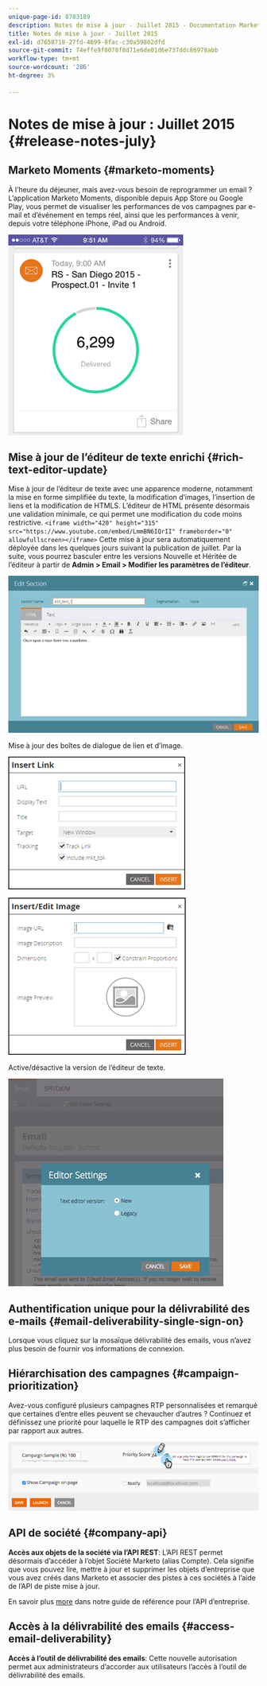 ```yaml
---
unique-page-id: 8783189
description: Notes de mise à jour - Juillet 2015 - Documentation Marketo - Documentation du produit
title: Notes de mise à jour - Juillet 2015
exl-id: d7658718-27fd-4699-8fac-c30a59802dfd
source-git-commit: 74effe9f8078f8d71e6de01d6e737ddc86978abb
workflow-type: tm+mt
source-wordcount: '286'
ht-degree: 3%

---
```


# Notes de mise à jour : Juillet 2015 {#release-notes-july}

## Marketo Moments {#marketo-moments}

À l’heure du déjeuner, mais avez-vous besoin de reprogrammer un email ? L’application Marketo Moments, disponible depuis App Store ou Google Play, vous permet de visualiser les performances de vos campagnes par e-mail et d’événement en temps réel, ainsi que les performances à venir, depuis votre téléphone iPhone, iPad ou Android.

![](assets/image2015-7-10-9-3a42-3a29.png)

## Mise à jour de l’éditeur de texte enrichi {#rich-text-editor-update}

Mise à jour de l’éditeur de texte avec une apparence moderne, notamment la mise en forme simplifiée du texte, la modification d’images, l’insertion de liens et la modification de HTMLS. L’éditeur de HTML présente désormais une validation minimale, ce qui permet une modification du code moins restrictive.
`<iframe width="420" height="315" src="https://www.youtube.com/embed/LmmBN6IQrII" frameborder="0" allowfullscreen></iframe>` Cette mise à jour sera automatiquement déployée dans les quelques jours suivant la publication de juillet. Par la suite, vous pourrez basculer entre les versions Nouvelle et Héritée de l’éditeur à partir de **Admin > Email > Modifier les paramètres de l’éditeur**.

![](assets/image2015-7-10-9-3a42-3a44.png)

Mise à jour des boîtes de dialogue de lien et d’image.

![](assets/image2015-7-10-9-3a42-3a57.png)

![](assets/image2015-7-10-9-3a43-3a20.png)

Active/désactive la version de l’éditeur de texte.

![](assets/image2015-7-10-9-3a43-3a32.png)

## Authentification unique pour la délivrabilité des e-mails {#email-deliverability-single-sign-on}

Lorsque vous cliquez sur la mosaïque délivrabilité des emails, vous n’avez plus besoin de fournir vos informations de connexion.

## Hiérarchisation des campagnes {#campaign-prioritization}

Avez-vous configuré plusieurs campagnes RTP personnalisées et remarqué que certaines d’entre elles peuvent se chevaucher d’autres ? Continuez et définissez une priorité pour laquelle le RTP des campagnes doit s’afficher par rapport aux autres.

![](assets/image2015-7-9-20-3a20-3a58.png)

## API de société {#company-api}

**Accès aux objets de la société via l’API REST**: L’API REST permet désormais d’accéder à l’objet Société Marketo (alias Compte). Cela signifie que vous pouvez lire, mettre à jour et supprimer les objets d’entreprise que vous avez créés dans Marketo et associer des pistes à ces sociétés à l’aide de l’API de piste mise à jour.

En savoir plus [more](https://developers.marketo.com/documentation/company-api/) dans notre guide de référence pour l’API d’entreprise.

## Accès à la délivrabilité des emails {#access-email-deliverability}

**Accès à l’outil de délivrabilité des emails**: Cette nouvelle autorisation permet aux administrateurs d’accorder aux utilisateurs l’accès à l’outil de délivrabilité des emails.
